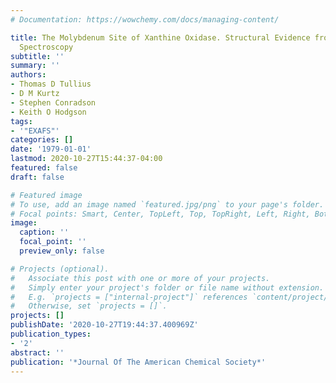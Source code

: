 ```yaml
---
# Documentation: https://wowchemy.com/docs/managing-content/

title: The Molybdenum Site of Xanthine Oxidase. Structural Evidence from X-ray Absorption
  Spectroscopy
subtitle: ''
summary: ''
authors:
- Thomas D Tullius
- D M Kurtz
- Stephen Conradson
- Keith O Hodgson
tags:
- '"EXAFS"'
categories: []
date: '1979-01-01'
lastmod: 2020-10-27T15:44:37-04:00
featured: false
draft: false

# Featured image
# To use, add an image named `featured.jpg/png` to your page's folder.
# Focal points: Smart, Center, TopLeft, Top, TopRight, Left, Right, BottomLeft, Bottom, BottomRight.
image:
  caption: ''
  focal_point: ''
  preview_only: false

# Projects (optional).
#   Associate this post with one or more of your projects.
#   Simply enter your project's folder or file name without extension.
#   E.g. `projects = ["internal-project"]` references `content/project/deep-learning/index.md`.
#   Otherwise, set `projects = []`.
projects: []
publishDate: '2020-10-27T19:44:37.400969Z'
publication_types:
- '2'
abstract: ''
publication: '*Journal Of The American Chemical Society*'
---
```

